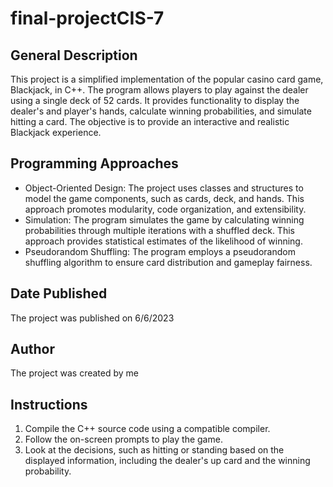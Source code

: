 # final-projectCIS-7
## General Description
This project is a simplified implementation of the popular casino card game, Blackjack, in C++. The program allows players to play against the dealer using a single deck of 52 cards. It provides functionality to display the dealer's and player's hands, calculate winning probabilities, and simulate hitting a card. The objective is to provide an interactive and realistic Blackjack experience.

## Programming Approaches
- Object-Oriented Design: The project uses classes and structures to model the game components, such as cards, deck, and hands. This approach promotes modularity, code organization, and extensibility.
- Simulation: The program simulates the game by calculating winning probabilities through multiple iterations with a shuffled deck. This approach provides statistical estimates of the likelihood of winning.
- Pseudorandom Shuffling: The program employs a pseudorandom shuffling algorithm to ensure card distribution and gameplay fairness.

## Date Published
The project was published on 6/6/2023

## Author
The project was created by me

## Instructions
1. Compile the C++ source code using a compatible compiler.
2. Follow the on-screen prompts to play the game.
3. Look at the decisions, such as hitting or standing based on the displayed information, including the dealer's up card and the winning probability.
